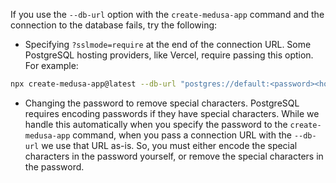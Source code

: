If you use the `--db-url` option with the `create-medusa-app` command and the connection to the database fails, try the following:

- Specifying `?sslmode=require` at the end of the connection URL. Some PostgreSQL hosting providers, like Vercel, require passing this option. For example:

```bash
npx create-medusa-app@latest --db-url "postgres://default:<password><host-region>.postgres.vercel-storage.com:5432/verceldb?sslmode=require"
```

- Changing the password to remove special characters. PostgreSQL requires encoding passwords if they have special characters. While we handle this automatically when you specify the password to the `create-medusa-app` command, when you pass a connection URL with the `--db-url` we use that URL as-is. So, you must either encode the special characters in the password yourself, or remove the special characters in the password.
